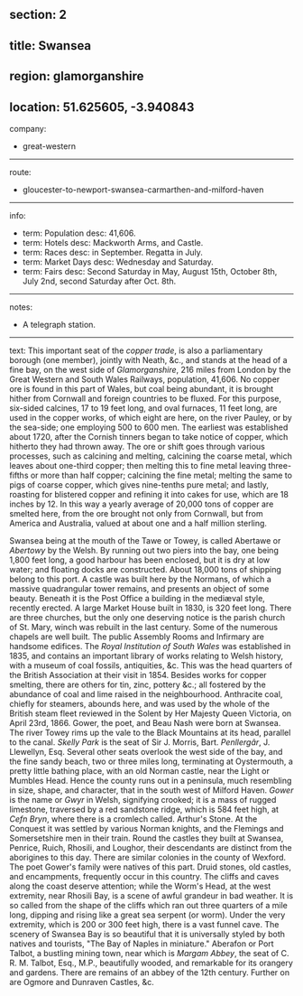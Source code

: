 section: 2
----
title: Swansea
----
region: glamorganshire
----
location: 51.625605, -3.940843
----
company:
- great-western
----
route:
- gloucester-to-newport-swansea-carmarthen-and-milford-haven
----
info:
- term: Population
  desc: 41,606.
- term: Hotels
  desc: Mackworth Arms, and Castle.
- term: Races
  desc: in September. Regatta in July.
- term: Market Days
  desc: Wednesday and Saturday.
- term: Fairs
  desc: Second Saturday in May, August 15th, October 8th, July 2nd, second Saturday after Oct. 8th.
----
notes:
- A telegraph station.
----
text: This important seat of the *copper trade*, is also a parliamentary borough (one member), jointly with Neath, &c., and stands at the head of a fine bay, on the west side of *Glamorganshire*, 216 miles from London by the Great Western and South Wales Railways, population, 41,606. No copper ore is found in this part of Wales, but coal being abundant, it is brought hither from Cornwall and foreign countries to be fluxed. For this purpose, six-sided calcines, 17 to 19 feet long, and oval furnaces, 11 feet long, are used in the copper works, of which eight are here, on the river Pauley, or by the sea-side; one employing 500 to 600 men. The earliest was established about 1720, after the Cornish tinners began to take notice of copper, which hitherto they had thrown away. The ore or shift goes through various processes, such as calcining and melting, calcining the coarse metal, which leaves about one-third copper; then melting this to fine metal leaving three-fifths or more than half copper; calcining the fine metal; melting the same to pigs of coarse copper, which gives nine-tenths pure metal; and lastly, roasting for blistered copper and refining it into cakes for use, which are 18 inches by 12. In this way a yearly average of 20,000 tons of copper are smelted here, from the ore brought not only from Cornwall, but from America and Australia, valued at about one and a half million sterling.

Swansea being at the mouth of the Tawe or Towey, is called Abertawe or *Abertowy* by the Welsh. By running out two piers into the bay, one being 1,800 feet long, a good harbour has been enclosed, but it is dry at low water; and floating docks are constructed. About 18,000 tons of shipping belong to this port. A castle was built here by the Normans, of which a massive quadrangular tower remains, and presents an object of some beauty. Beneath it is the Post Office a building in the mediæval style, recently erected. A large Market House built in 1830, is 320 feet long. There are three churches, but the only one deserving notice is the parish church of St. Mary, winch was rebuilt in the last century. Some of the numerous chapels are well built. The public Assembly Rooms and Infirmary are handsome edifices. The *Royal Institution of South Wales* was established in 1835, and contains an important library of works relating to Welsh history, with a museum of coal fossils, antiquities, &c. This was the head quarters of the British Association at their visit in 1854. Besides works for copper smelting, there are others for tin, zinc, pottery &c.; all fostered by the abundance of coal and lime raised in the neighbourhood. Anthracite coal, chiefly for steamers, abounds here, and was used by the whole of the British steam fleet reviewed in the Solent by Her Majesty Queen Victoria, on April 23rd, 1866. Gower, the poet, and Beau Nash were born at Swansea. The river Towey rims up the vale to the Black Mountains at its head, parallel to the canal. *Skelly Park* is the seat of Sir J. Morris, Bart. *Penllergâr*, J. Llewellyn, Esq. Several other seats overlook the west side of the bay, and the fine sandy beach, two or three miles long, terminating at Oystermouth, a pretty little bathing place, with an old Norman castle, near the Light or Mumbles Head. Hence the county runs out in a peninsula, much resembling in size, shape, and character, that in the south west of Milford Haven. *Gower* is the name or *Gwyr* in Welsh, signifying crooked; it is a mass of rugged limestone, traversed by a red sandstone ridge, which is 584 feet high, at *Cefn Bryn*, where there is a cromlech called. Arthur's Stone. At the Conquest it was settled by various Norman knights, and the Flemings and Somersetshire men in their train. Round the castles they built at Swansea, Penrice, Ruich, Rhosili, and Loughor, their descendants are distinct from the aborigines to this day. There are similar colonies in the county of Wexford. The poet Gower's family were natives of this part. Druid stones, old castles, and encampments, frequently occur in this country. The cliffs and caves along the coast deserve attention; while the Worm's Head, at the west extremity, near Rhosili Bay, is a scene of awful grandeur in bad weather. It is so called from the shape of the cliffs which ran out three quarters of a mile long, dipping and rising like a great sea serpent (or worm). Under the very extremity, which is 200 or 300 feet high, there is a vast funnel cave. The scenery of Swansea Bay is so beautiful that it is universally styled by both natives and tourists, "The Bay of Naples in miniature." Aberafon or Port Talbot, a bustling mining town, near which is *Margam Abbey*, the seat of C. R. M. Talbot, Esq., M.P., beautifully wooded, and remarkable for its orangery and gardens. There are remains of an abbey of the 12th century. Further on are Ogmore and Dunraven Castles, &c.
